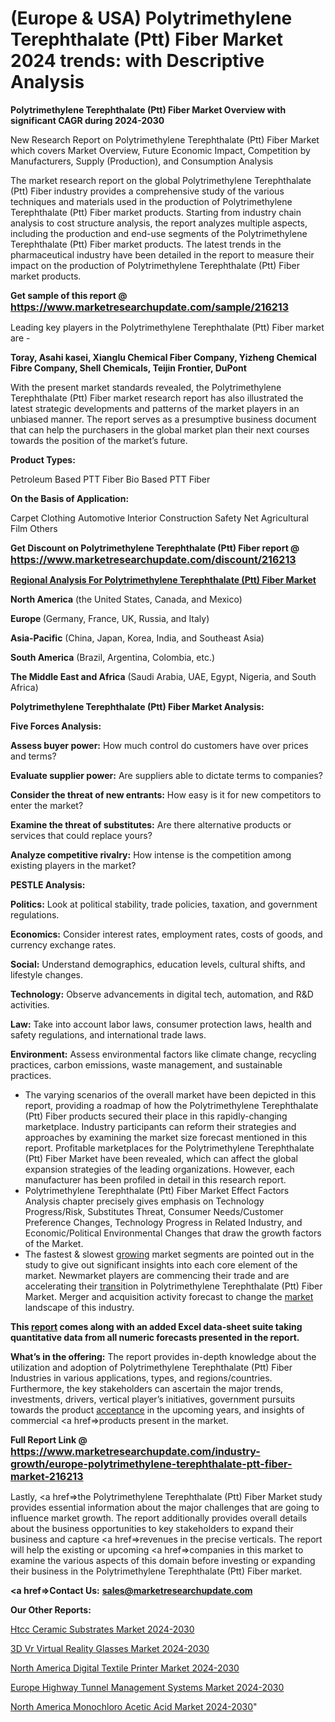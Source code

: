 # (Europe & USA) Polytrimethylene Terephthalate (Ptt) Fiber Market 2024 trends: with Descriptive Analysis

<strong>Polytrimethylene Terephthalate (Ptt) Fiber Market Overview with significant CAGR during 2024-2030</strong>

New Research Report on Polytrimethylene Terephthalate (Ptt) Fiber Market which covers Market Overview, Future Economic Impact, Competition by Manufacturers, Supply (Production), and Consumption Analysis

The market research report on the global Polytrimethylene Terephthalate (Ptt) Fiber industry provides a comprehensive study of the various techniques and materials used in the production of Polytrimethylene Terephthalate (Ptt) Fiber market products. Starting from industry chain analysis to cost structure analysis, the report analyzes multiple aspects, including the production and end-use segments of the Polytrimethylene Terephthalate (Ptt) Fiber market products. The latest trends in the pharmaceutical industry have been detailed in the report to measure their impact on the production of Polytrimethylene Terephthalate (Ptt) Fiber market products.

<strong>Get sample of this report @ <a href=https://www.marketresearchupdate.com/sample/216213><font size=3 color=#0000ff>https://www.marketresearchupdate.com/sample/216213</font></a></strong>

Leading key players in the Polytrimethylene Terephthalate (Ptt) Fiber market are -

<strong>Toray, Asahi kasei, Xianglu Chemical Fiber Company, Yizheng Chemical Fibre Company, Shell Chemicals, Teijin Frontier, DuPont</strong>

With the present market standards revealed, the Polytrimethylene Terephthalate (Ptt) Fiber market research report has also illustrated the latest strategic developments and patterns of the market players in an unbiased manner. The report serves as a presumptive business document that can help the purchasers in the global market plan their next courses towards the position of the market’s future.

<strong>Product Types:</strong>

Petroleum Based PTT Fiber
Bio Based PTT Fiber

<strong>On the Basis of Application:</strong>

Carpet
Clothing
Automotive Interior
Construction Safety Net
Agricultural Film
Others

<strong>Get Discount on Polytrimethylene Terephthalate (Ptt) Fiber report @ <a href=https://www.marketresearchupdate.com/discount/216213><font size=3 color=#0000ff>https://www.marketresearchupdate.com/discount/216213</font></a></strong>

<strong><u><b>Regional Analysis For Polytrimethylene Terephthalate (Ptt) Fiber Market</b></u></strong>

<strong><b>North America</b></strong> (the United States, Canada, and Mexico)

<strong><b>Europe </b></strong>(Germany, France, UK, Russia, and Italy)

<strong><b>Asia-Pacific</b></strong> (China, Japan, Korea, India, and Southeast Asia)

<strong><b>South America</b></strong> (Brazil, Argentina, Colombia, etc.)

<strong><b>The Middle East and Africa</b></strong> (Saudi Arabia, UAE, Egypt, Nigeria, and South Africa)

<strong>Polytrimethylene Terephthalate (Ptt) Fiber Market Analysis:</strong>

<strong>Five Forces Analysis:</strong>

<strong>Assess buyer power:</strong> How much control do customers have over prices and terms?

<strong>Evaluate supplier power:</strong> Are suppliers able to dictate terms to companies?

<strong>Consider the threat of new entrants:</strong> How easy is it for new competitors to enter the market?

<strong>Examine the threat of substitutes:</strong> Are there alternative products or services that could replace yours?

<strong>Analyze competitive rivalry:</strong> How intense is the competition among existing players in the market?

<strong>PESTLE Analysis:</strong>

<strong>Politics:</strong> Look at political stability, trade policies, taxation, and government regulations.

<strong>Economics:</strong> Consider interest rates, employment rates, costs of goods, and currency exchange rates.

<strong>Social:</strong> Understand demographics, education levels, cultural shifts, and lifestyle changes.

<strong>Technology:</strong> Observe advancements in digital tech, automation, and R&D activities.

<strong>Law:</strong> Take into account labor laws, consumer protection laws, health and safety regulations, and international trade laws.

<strong>Environment:</strong> Assess environmental factors like climate change, recycling practices, carbon emissions, waste management, and sustainable practices.

<ul>
  <li>The varying scenarios of the overall market have been depicted in this report, providing a roadmap of how the Polytrimethylene Terephthalate (Ptt) Fiber products secured their place in this rapidly-changing marketplace. Industry participants can reform their strategies and approaches by examining the market size forecast mentioned in this report. Profitable marketplaces for the Polytrimethylene Terephthalate (Ptt) Fiber Market have been revealed, which can affect the global expansion strategies of the leading organizations. However, each manufacturer has been profiled in detail in this research report.</li>
  <li>Polytrimethylene Terephthalate (Ptt) Fiber Market Effect Factors Analysis chapter precisely gives emphasis on Technology Progress/Risk, Substitutes Threat, Consumer Needs/Customer Preference Changes, Technology Progress in Related Industry, and Economic/Political Environmental Changes that draw the growth factors of the Market.</li>
  <li>The fastest &amp; slowest <a href=ASDF991299>growing</a> market segments are pointed out in the study to give out significant insights into each core element of the market. Newmarket players are commencing their trade and are accelerating their <a href=>trans</a>ition in Polytrimethylene Terephthalate (Ptt) Fiber Market. Merger and acquisition activity forecast to change the <a href=>market</a> landscape of this industry.</li>
</ul>
<strong>This <a href=>report</a> comes along with an added Excel data-sheet suite taking quantitative data from all numeric forecasts presented in the report.</strong>

<strong>What’s in the offering:</strong> The report provides in-depth knowledge about the utilization and adoption of Polytrimethylene Terephthalate (Ptt) Fiber Industries in various applications, types, and regions/countries. Furthermore, the key stakeholders can ascertain the major trends, investments, drivers, vertical player’s initiatives, government pursuits towards the product <a href=ASDF881288>acceptance</a> in the upcoming years, and insights of commercial <a href=>products</a> present in the market.

<strong>Full Report Link @ <a href=https://www.marketresearchupdate.com/industry-growth/europe-polytrimethylene-terephthalate-ptt-fiber-market-216213><font size=3 color=#0000ff>https://www.marketresearchupdate.com/industry-growth/europe-polytrimethylene-terephthalate-ptt-fiber-market-216213</font></a></strong>

Lastly, <a href=>the</a> Polytrimethylene Terephthalate (Ptt) Fiber Market study provides essential information about the major challenges that are going to influence market growth. The report additionally provides overall details about the business opportunities to key stakeholders to expand their business and capture <a href=>revenues</a> in the precise verticals. The report will help the existing or upcoming <a href=>companies</a> in this market to examine the various aspects of this domain before investing or expanding their business in the Polytrimethylene Terephthalate (Ptt) Fiber market.

<strong><a href=><strong>Contact Us:</strong></a></strong>
<strong>sales@marketresearchupdate.com</strong>

<strong>Our Other Reports:</strong>

<a href=https://www.linkedin.com/pulse/htcc-ceramic-substrates-market-witness-huge-growth>Htcc Ceramic Substrates Market 2024-2030</a>

<a href=https://www.linkedin.com/pulse/3d-vr-virtual-reality-glasses-market-size-trends>3D Vr Virtual Reality Glasses Market 2024-2030</a>

<a href=https://www.linkedin.com/pulse/north-america-digital-textile-printer-market>North America Digital Textile Printer Market 2024-2030</a>

<a href=https://www.linkedin.com/pulse/europe-highway-tunnel-management-systems-market-sqdsf/>Europe Highway Tunnel Management Systems Market 2024-2030</a>

<a href=https://www.linkedin.com/pulse/north-america-monochloro-acetic-acid-market-jy8of/>North America Monochloro Acetic Acid Market 2024-2030</a>"
